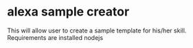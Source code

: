 # alexa sample creator
This will allow user to create a sample template for his/her skill.
Requirements are installed nodejs
